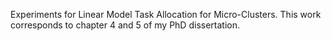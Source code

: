 Experiments for Linear Model Task Allocation for Micro-Clusters.
This work corresponds to chapter 4 and 5 of my PhD dissertation.
